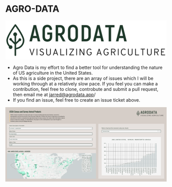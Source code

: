 # AGRO-DATA
![Logo](/assets/logo-transparent-green.png)

* Agro Data is my effort to find a better tool for understanding the nature of US agriculture in the United States. 
* As this is a side project, there are an array of issues which I will be working through at a relatively slow pace. If you feel you can make a contribution, feel free to clone, controbute and submit a pull request, then email me at jarred@agrodata.app/ 
* If you find an issue, feel free to create an issue ticket above.

![User Pic](/assets/UserPic.png)

